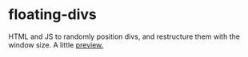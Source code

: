 floating-divs
=============

HTML and JS to randomly position divs, and restructure them with the window size.
A little <a href="http://htmlpreview.github.io/?https://github.com/anaved/floating-divs/blob/master/circles.html">preview.</a>

